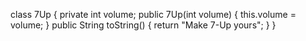 class 7Up
{
  private int volume;
  public 7Up(int volume)
  {
    this.volume = volume;
  }
  public String toString()
  {
    return "Make 7-Up yours";
  }
}
  
